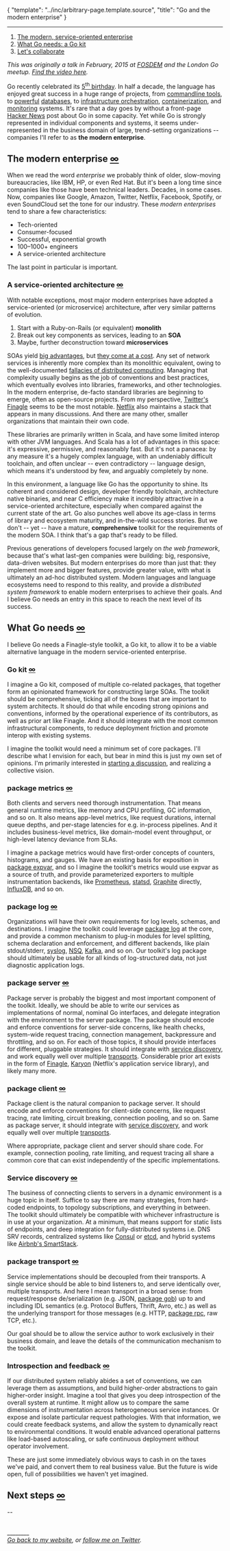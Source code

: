 {
	"template": "../inc/arbitrary-page.template.source",
	"title": "Go and the modern enterprise"
}

---

1. [The modern, service-oriented enterprise](#the-modern-enterprise)
1. [What Go needs: a Go kit](#what-go-needs)
1. [Let's collaborate](#next-steps)

_This was originally a talk in February, 2015 at [FOSDEM](http://www.fosdem.org) and the London Go meetup.
[Find the video here](#)._

Go recently celebrated its [5<sup>th</sup> birthday](http://blog.golang.org/5years).
In half a decade, the language has enjoyed great success in a huge range of projects, from
 [commandline tools](https://github.com/tsenart/vegeta), to
 [powerful](https://github.com/boltdb/bolt)
 [databases](https://github.com/soundcloud/roshi), to
 [infrastructure orchestration](https://github.com/hashicorp/terraform),
 [containerization](https://github.com/docker), and
 [monitoring](https://github.com/prometheus/prometheus) systems.
It's rare that a day goes by without a front-page [Hacker News](http://news.ycombinator.com) post about Go in some capacity.
Yet while Go is strongly represented in individual components and systems,
 it seems under-represented in the business domain of large, trend-setting organizations --
 companies I'll refer to as **the modern enterprise**.

<a name="the-modern-enterprise"></a>
## The modern enterprise <a class="lite" href="#the-modern-enterprise">&#8734;</a>

When we read the word _enterprise_ we probably think of older, slow-moving bureaucracies, like IBM, HP, or even Red Hat.
But it's been a long time since companies like those have been technical leaders. Decades, in some cases.
Now, companies like Google, Amazon, Twitter, Netflix, Facebook, Spotify, or even SoundCloud set the tone for our industry.
These _modern enterprises_ tend to share a few characteristics:

- Tech-oriented
- Consumer-focused
- Successful, exponential growth
- 100&ndash;1000+ engineers
- A service-oriented architecture

The last point in particular is important.

<a name="a-service-oriented-architecture"></a>
### A service-oriented architecture <a class="lite" href="#a-service-oriented-architecture">&#8734;</a>

With notable exceptions, most major modern enterprises have adopted a service-oriented (or microservice) architecture,
 after very similar patterns of evolution.

1. Start with a Ruby-on-Rails (or equivalent) **monolith**
1. Break out key components as services, leading to an **SOA**
1. Maybe, further deconstruction toward **microservices**

SOAs yield
 [big advantages](https://en.wikipedia.org/wiki/Service-oriented_architecture#Organizational_benefits),
 but [they come at a cost](http://highscalability.com/blog/2014/4/8/microservices-not-a-free-lunch.html).
Any set of network services is inherently more complex than its monolithic equivalent, owing to the well-documented
 [fallacies of distributed computing](https://en.wikipedia.org/wiki/Fallacies_of_distributed_computing).
Managing that complexity usually begins as the job of conventions and best practices,
 which eventually evolves into libraries, frameworks, and other technologies.
In the modern enterprise, de-facto standard libraries are beginning to emerge, often as open-source projects.
From my perspective, [Twitter's Finagle](https://twitter.github.io/finagle) seems to be the most notable.
[Netflix](https://netflix.github.io/) also maintains a stack that appears in many discussions.
And there are many other, smaller organizations that maintain their own code.

These libraries are primarily written in Scala, and have some limited interop with other JVM languages.
And Scala has a lot of advantages in this space: it's expressive, permissive, and reasonably fast.
But it's not a panacea: by any measure it's a hugely complex language,
 with an undeniably difficult toolchain, and often unclear -- even contradictory -- language design,
 which means it's understood by few, and arguably completely by none.

In this environment, a language like Go has the opportunity to shine.
Its coherent and considered design, developer friendly toolchain, architecture native binaries, and near C efficiency
 make it incredibly attractive in a service-oriented architecture,
 especially when compared against the current state of the art.
Go also punches well above its age-class in terms of library and ecosystem maturity, and in-the-wild success stories.
But we don't -- yet -- have a mature, **comprehensive** toolkit for the requirements of the modern SOA.
I think that's a gap that's ready to be filled.

Previous generations of developers focused largely on _the web framework_,
 because that's what last-gen companies were building: big, responsive, data-driven websites.
But modern enterprises do more than just that: they implement more and bigger features, provide greater value,
 with what is ultimately an ad-hoc distributed system.
Modern languages and language ecosystems need to respond to this reality, and provide a _distributed system framework_
 to enable modern enterprises to achieve their goals.
And I believe Go needs an entry in this space to reach the next level of its success.

<a name="what-go-needs"></a>
## What Go needs <a class="lite" href="#what-go-needs">&#8734;</a>

I believe Go needs a Finagle-style toolkit, a Go kit,
 to allow it to be a viable alternative language in the modern service-oriented enterprise.

<a name="go-kit"></a>
### Go kit <a class="lite" href="#go-kit">&#8734;</a>

I imagine a Go kit, composed of multiple co-related packages, that together
 form an opinionated framework for constructing large SOAs.
The toolkit should be comprehensive, ticking all of the boxes that are important to system architects.
It should do that while encoding strong opinions and conventions,
 informed by the operational experience of its contributors,
 as well as prior art like Finagle.
And it should integrate with the most common infrastructural components,
 to reduce deployment friction and promote interop with existing systems.

I imagine the toolkit would need a minimum set of core packages.
I'll describe what I envision for each, but bear in mind this is just my own set of opinions.
I'm primarily interested in [starting a discussion](#next-steps), and realizing a collective vision.

<a name="package-metrics"></a>
### package metrics <a class="lite" href="#package-metrics">&#8734;</a>

Both clients and servers need thorough instrumentation.
That means general runtime metrics, like memory and CPU profiling, GC information, and so on.
It also means app-level metrics, like request durations, internal queue depths,
 and per-stage latencies for e.g. in-process pipelines.
And it includes business-level metrics, like domain-model event throughput, or high-level latency deviance from SLAs.

I imagine a package metrics would have first-order concepts of counters, histograms, and gauges.
We have an existing basis for exposition in [package expvar](http://golang.org/pkg/expvar),
 and so I imagine the toolkit's metrics would use expvar as a source of truth,
 and provide parameterized exporters to multiple instrumentation backends, like
 [Prometheus](http://prometheus.io),
 [statsd](https://github.com/etsy/statsd),
 [Graphite](http://graphite.readthedocs.org/en/latest) directly,
 [InfluxDB](http://influxdb.com), and so on.

<a name="package-log"></a>
### package log <a class="lite" href="#package-log">&#8734;</a>

Organizations will have their own requirements for log levels, schemas, and destinations.
I imagine the toolkit could leverage [package log](http://golang.org/pkg/log) at the core,
 and provide a common mechanism to plug-in modules for level splitting, schema declaration and enforcement,
  and different backends, like plain stdout/stderr,
  [syslog](http://golang.org/pkg/log/syslog),
  [NSQ](https://github.com/bitly/nsq),
  [Kafka](https://kafka.apache.org),
  and so on.
Our toolkit's log package should ultimately be usable for all kinds of log-structured data,
 not just diagnostic application logs.

<a name="package-server"></a>
### package server <a class="lite" href="#package-server">&#8734;</a>

Package server is probably the biggest and most important component of the toolkit.
Ideally, we should be able to write our services as implementations of normal, nominal Go interfaces,
 and delegate integration with the environment to the server package.
The package should encode and enforce conventions for server-side concerns, like
 health checks, system-wide request tracing, connection management, backpressure and throttling, and so on.
For each of those topics, it should provide interfaces for different, pluggable strategies.
It should integrate with [service discovery](#service-discovery),
 and work equally well over multiple [transports](#package-transport).
Considerable prior art exists in the form of
 [Finagle](https://twitter.github.io/finagle),
 [Karyon](https://github.com/Netflix/karyon) (Netflix's application service library),
 and likely many more.

<a name="package-client"></a>
### package client <a class="lite" href="#package-client">&#8734;</a>

Package client is the natural companion to package server.
It should encode and enforce conventions for client-side concerns,
 like request tracing, rate limiting, circuit breaking, connection pooling, and so on.
Same as package server, it should integrate with [service discovery](#service-discovery),
 and work equally well over multiple [transports](#package-transport).

Where appropriate, package client and server should share code.
For example, connection pooling, rate limiting, and request tracing all share a common core
 that can exist independently of the specific implementations.

<a name="service-discovery"></a>
### Service discovery <a class="lite" href="#service-discovery">&#8734;</a>

The business of connecting clients to servers in a dynamic environment is a huge topic in itself.
Suffice to say there are many strategies, from hard-coded endpoints, to topology subscriptions, and everything in between.
The toolkit should ultimately be compatible with whichever infrastructure is in use at your organization.
At a minimum, that means support for static lists of endpoints,
 and deep integration for fully-distributed systems i.e. DNS SRV records,
 centralized systems like [Consul](http://consul.io) or [etcd](https://github.com/coreos/etcd),
 and hybrid systems like [Airbnb's SmartStack](http://nerds.airbnb.com/smartstack-service-discovery-cloud/).

<a name="package-transport"></a>
### package transport <a class="lite" href="#package-transport">&#8734;</a>

Service implementations should be decoupled from their transports.
A single service should be able to bind listeners to, and serve identically over, multiple transports.
And here I mean transport in a broad sense:
 from request/response de/serialization (e.g. JSON, [package gob](http://golang.org/pkg/encoding/gob))
 up to and including IDL semantics (e.g. Protocol Buffers, Thrift, Avro, etc.)
 as well as the underlying transport for those messages (e.g. HTTP, [package rpc](http://golang.org/pkg/rpc), raw TCP, etc.).

Our goal should be to allow the service author to work exclusively in their business domain,
 and leave the details of the communication mechanism to the toolkit.

<a name="introspection-and-feedback"></a>
### Introspection and feedback <a class="lite" href="#introspection-and-feedback">&#8734;</a>

If our distributed system reliably abides a set of conventions,
 we can leverage them as assumptions, and build higher-order abstractions to gain higher-order insight.
Imagine a tool that gives you deep introspection of the overall system at runtime.
 It might allow us to compare the same dimensions of instrumentation across heterogeneous service instances.
 Or expose and isolate particular request pathologies.
With that information, we could create feedback systems,
 and allow the system to dynamically react to environmental conditions.
It would enable advanced operational patterns like load-based autoscaling,
 or safe continuous deployment without operator involvement.

These are just some immediately obvious ways to cash in on the taxes we've paid, and convert them to real business value.
But the future is wide open, full of possibilities we haven't yet imagined.

<a name="next-steps"></a>
## Next steps <a class="lite" href="#next-steps">&#8734;</a>

--

<br>________<br>*[Go back to my website](/), or [follow me on Twitter](http://twitter.com/peterbourgon).*
